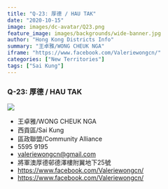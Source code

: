 ```yaml
---
title: "Q-23: 厚德 / HAU TAK"
date: "2020-10-15"
image: images/dc-avatar/Q23.png
feature_image: images/backgrounds/wide-banner.jpg
author: "Hong Kong Districts Info"
summary: "王卓雅/WONG CHEUK NGA"
iframe: "https://www.facebook.com/Valeriewongcn/"
categories: ["New Territories"]
tags: ["Sai Kung"]
---
```


### Q-23: 厚德 / HAU TAK  
![](/images/dc-avatar/Q23.png)  

 - 王卓雅/WONG CHEUK NGA  
 - 西貢區/Sai Kung  
 - 區政聯盟/Community Alliance  
 - 5595 9195  
 - valeriewongcn@gmail.com  
 - 將軍澳厚德邨德澤樓附翼地下25號  
 - https://www.facebook.com/Valeriewongcn/  
 - https://www.facebook.com/Valeriewongcn/
